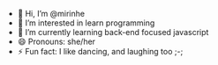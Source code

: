 - 👋 Hi, I’m @mirinhe
- 👀 I’m interested in learn programming
- 🌱 I’m currently learning back-end focused javascript
- 😄 Pronouns: she/her
- ⚡ Fun fact: I like dancing, and laughing too ;-;

<!---
mirinhe/mirinhe is a ✨ special ✨ repository because its `README.md` (this file) appears on your GitHub profile.
You can click the Preview link to take a look at your changes.
--->
